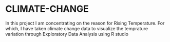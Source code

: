 # CLIMATE-CHANGE
In this project I am concentrating on the reason for Rising Temperature. For which, I have taken climate change data to visualize the temprature variation through Exploratory Data Analysis using R studio
